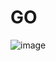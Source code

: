 # GO 


![image](https://user-images.githubusercontent.com/3950155/134643353-0f890d86-143e-4c22-8846-7e76878dab5e.png)
